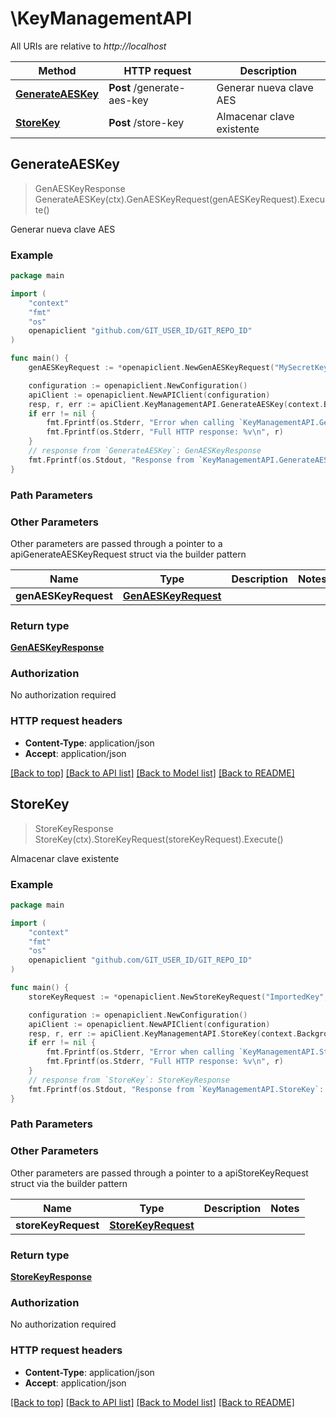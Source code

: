 # \KeyManagementAPI

All URIs are relative to *http://localhost*

Method | HTTP request | Description
------------- | ------------- | -------------
[**GenerateAESKey**](KeyManagementAPI.md#GenerateAESKey) | **Post** /generate-aes-key | Generar nueva clave AES
[**StoreKey**](KeyManagementAPI.md#StoreKey) | **Post** /store-key | Almacenar clave existente



## GenerateAESKey

> GenAESKeyResponse GenerateAESKey(ctx).GenAESKeyRequest(genAESKeyRequest).Execute()

Generar nueva clave AES



### Example

```go
package main

import (
	"context"
	"fmt"
	"os"
	openapiclient "github.com/GIT_USER_ID/GIT_REPO_ID"
)

func main() {
	genAESKeyRequest := *openapiclient.NewGenAESKeyRequest("MySecretKey", "key001", int32(256)) // GenAESKeyRequest | 

	configuration := openapiclient.NewConfiguration()
	apiClient := openapiclient.NewAPIClient(configuration)
	resp, r, err := apiClient.KeyManagementAPI.GenerateAESKey(context.Background()).GenAESKeyRequest(genAESKeyRequest).Execute()
	if err != nil {
		fmt.Fprintf(os.Stderr, "Error when calling `KeyManagementAPI.GenerateAESKey``: %v\n", err)
		fmt.Fprintf(os.Stderr, "Full HTTP response: %v\n", r)
	}
	// response from `GenerateAESKey`: GenAESKeyResponse
	fmt.Fprintf(os.Stdout, "Response from `KeyManagementAPI.GenerateAESKey`: %v\n", resp)
}
```

### Path Parameters



### Other Parameters

Other parameters are passed through a pointer to a apiGenerateAESKeyRequest struct via the builder pattern


Name | Type | Description  | Notes
------------- | ------------- | ------------- | -------------
 **genAESKeyRequest** | [**GenAESKeyRequest**](GenAESKeyRequest.md) |  | 

### Return type

[**GenAESKeyResponse**](GenAESKeyResponse.md)

### Authorization

No authorization required

### HTTP request headers

- **Content-Type**: application/json
- **Accept**: application/json

[[Back to top]](#) [[Back to API list]](../README.md#documentation-for-api-endpoints)
[[Back to Model list]](../README.md#documentation-for-models)
[[Back to README]](../README.md)


## StoreKey

> StoreKeyResponse StoreKey(ctx).StoreKeyRequest(storeKeyRequest).Execute()

Almacenar clave existente



### Example

```go
package main

import (
	"context"
	"fmt"
	"os"
	openapiclient "github.com/GIT_USER_ID/GIT_REPO_ID"
)

func main() {
	storeKeyRequest := *openapiclient.NewStoreKeyRequest("ImportedKey", "imported001", string([B@1e411d81)) // StoreKeyRequest | 

	configuration := openapiclient.NewConfiguration()
	apiClient := openapiclient.NewAPIClient(configuration)
	resp, r, err := apiClient.KeyManagementAPI.StoreKey(context.Background()).StoreKeyRequest(storeKeyRequest).Execute()
	if err != nil {
		fmt.Fprintf(os.Stderr, "Error when calling `KeyManagementAPI.StoreKey``: %v\n", err)
		fmt.Fprintf(os.Stderr, "Full HTTP response: %v\n", r)
	}
	// response from `StoreKey`: StoreKeyResponse
	fmt.Fprintf(os.Stdout, "Response from `KeyManagementAPI.StoreKey`: %v\n", resp)
}
```

### Path Parameters



### Other Parameters

Other parameters are passed through a pointer to a apiStoreKeyRequest struct via the builder pattern


Name | Type | Description  | Notes
------------- | ------------- | ------------- | -------------
 **storeKeyRequest** | [**StoreKeyRequest**](StoreKeyRequest.md) |  | 

### Return type

[**StoreKeyResponse**](StoreKeyResponse.md)

### Authorization

No authorization required

### HTTP request headers

- **Content-Type**: application/json
- **Accept**: application/json

[[Back to top]](#) [[Back to API list]](../README.md#documentation-for-api-endpoints)
[[Back to Model list]](../README.md#documentation-for-models)
[[Back to README]](../README.md)

